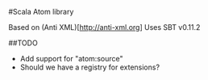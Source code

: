#Scala Atom library

Based on (Anti XML)[http://anti-xml.org]
Uses SBT v0.11.2

##TODO

* Add support for "atom:source"
* Should we have a registry for extensions?
